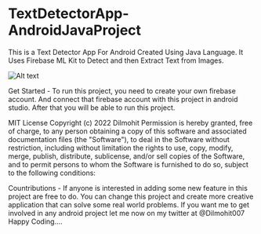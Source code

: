 # TextDetectorApp-AndroidJavaProject
This is a Text Detector App For Android Created Using Java Language.
It Uses Firebase ML Kit to Detect and then Extract Text from Images.


![ Alt text](https://media.giphy.com/media/8wKcLQ7ZyC51iGNuSV/giphy.gif)

Get Started - 
To run this project, you need to create your own firebase account. And connect that firebase 
account with this project in android studio. After that you will be able to run this project.

MIT License
Copyright (c) 2022 Dilmohit
Permission is hereby granted, free of charge, to any person obtaining a copy
of this software and associated documentation files (the "Software"), to deal
in the Software without restriction, including without limitation the rights
to use, copy, modify, merge, publish, distribute, sublicense, and/or sell
copies of the Software, and to permit persons to whom the Software is
furnished to do so, subject to the following conditions:


Countributions - If anyone is interested in adding some new feature in this project are free to do. You can change this project and create
more creative application that can solve some real world problems. If you want me to get involved in any android project let me now on my twitter 
at @Dilmohit007 Happy Coding....

